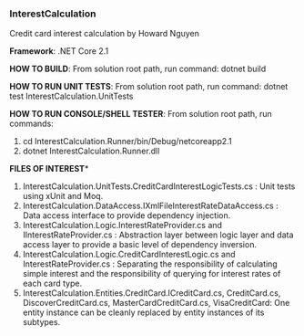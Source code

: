 ### InterestCalculation
Credit card interest calculation by Howard Nguyen

**Framework**: .NET Core 2.1

**HOW TO BUILD**:
From solution root path, run command: dotnet build

**HOW TO RUN UNIT TESTS**:
From solution root path, run command: dotnet test InterestCalculation.UnitTests

**HOW TO RUN CONSOLE/SHELL TESTER**:
From solution root path, run commands:
1. cd InterestCalculation.Runner/bin/Debug/netcoreapp2.1
2. dotnet InterestCalculation.Runner.dll

**FILES OF INTEREST***
1. InterestCalculation.UnitTests.CreditCardInterestLogicTests.cs : Unit tests using xUnit and Moq.
2. InterestCalculation.DataAccess.IXmlFileInterestRateDataAccess.cs : Data access interface to provide dependency injection.
3. InterestCalculation.Logic.InterestRateProvider.cs and IInterestRateProvider.cs : Abstraction layer between logic layer and data access layer to provide a basic level of dependency inversion.
4. InterestCalculation.Logic.CreditCardInterestLogic.cs and InterestRateProvider.cs : Separating the responsibility of calculating simple interest and the responsibility of querying for interest rates of each card type.
5. InterestCalculation.Entities.CreditCard.ICreditCard.cs, CreditCard.cs, DiscoverCreditCard.cs, MasterCardCreditCard.cs, VisaCreditCard: One entity instance can be cleanly replaced by entity instances of its subtypes.
